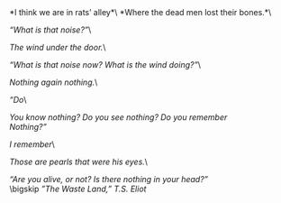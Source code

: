 ﻿<div class="postepi">
*I think we are in rats’ alley*\
*Where the dead men lost their bones.*\

*“What is that noise?”*\

*The wind under the door.*\

*“What is that noise now? What is the wind doing?”*\

*Nothing again nothing.*\

*“Do*\

*You know nothing? Do you see nothing? Do you remember*\
*Nothing?”*

*I remember*\

*Those are pearls that were his eyes.*\

*“Are you alive, or not? Is there nothing in your head?”*\
\bigskip
<cite>”The Waste Land,” T.S. Eliot</cite>
</div>

